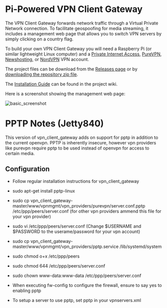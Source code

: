 <h1>Pi-Powered VPN Client Gateway</h1>
The VPN Client Gateway forwards network traffic through a Virtual Private Network connection. To facilitate geospoofing for media streaming, it includes a management web page that allows you to switch VPN servers by simply clicking on a country flag.

To build your own VPN Client Gateway you will need a Raspberry Pi (or similar lightweight Linux computer) and a [Private Internet Access](https://www.privateinternetaccess.com), [PureVPN](https://www.purevpn.com/), [Newshosting](https://www.newshosting.com/), or [NordVPN](https://www.nordvpn.com/) VPN account.

The project files can be download from the [Releases page](https://github.com/mr-canoehead/vpn_client_gateway/releases) or by [downloading the repository zip file](https://github.com/mr-canoehead/vpn_client_gateway/archive/master.zip).

The [Installation Guide](https://github.com/mr-canoehead/vpn_client_gateway/wiki/Installation-Guide) can be found in the project wiki.

Here is a screenshot showing the management web page:

![basic_screenshot](https://cloud.githubusercontent.com/assets/10369989/6698111/0762937e-ccb3-11e4-898e-b9be8fe8ef5e.png)

<h1>PPTP Notes (Jetty840)</h1>

This version of vpn_client_gateway adds on support for pptp in addition to the current openvpn.  PPTP is inherently insecure,
however vpn providers like purevpn require pptp to be used instead of openvpn for access to certain media.

<h2>Configuration</h2>

* Follow regular installation instructions for vpn_client_gateway

* sudo apt-get install pptp-linux

* sudo cp vpn_client_gateway-master/www/vpnmgmt/vpn_providers/purevpn/server.conf.pptp /etc/ppp/peers/server.conf (for other vpn providers ammend this file for your vpn provider)

* sudo vi /etc/ppp/peers/server.conf (Change $USERNAME and $PASSWORD to the userame/password for your vpn account)

* sudo cp vpn_client_gateway-master/www/vpnmgmt/vpn_providers/pptp.service /lib/systemd/system

* sudo chmod o+x /etc/ppp/peers

* sudo chmod 644 /etc/ppp/peers/server.conf

* sudo chown www-data:www-data /etc/ppp/peers/server.conf

* When executing fw-config to configure the firewall, ensure to say yes to enabling pptp

* To setup a server to use pptp, set <method>pptp</method> in your vpnservers.xml
